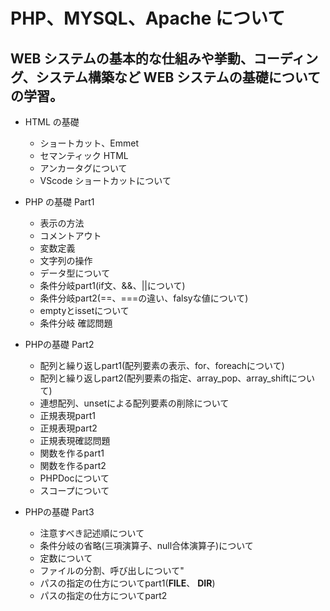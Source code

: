 # PHP、MYSQL、Apache について

## WEB システムの基本的な仕組みや挙動、コーディング、システム構築など WEB システムの基礎についての学習。

- HTML の基礎
  - ショートカット、Emmet
  - セマンティック HTML
  - アンカータグについて
  - VScode ショートカットについて

- PHP の基礎 Part1
  - 表示の方法
  - コメントアウト
  - 変数定義
  - 文字列の操作
  - データ型について
  - 条件分岐part1(if文、&&、||について)
  - 条件分岐part2(==、===の違い、falsyな値について)
  - emptyとissetについて
  - 条件分岐 確認問題

- PHPの基礎 Part2
  - 配列と繰り返しpart1(配列要素の表示、for、foreachについて)
  - 配列と繰り返しpart2(配列要素の指定、array_pop、array_shiftについて)
  - 連想配列、unsetによる配列要素の削除について
  - 正規表現part1
  - 正規表現part2
  - 正規表現確認問題
  - 関数を作るpart1
  - 関数を作るpart2
  - PHPDocについて
  - スコープについて

- PHPの基礎 Part3
  - 注意すべき記述順について
  - 条件分岐の省略(三項演算子、null合体演算子)について
  - 定数について
  - ファイルの分割、呼び出しについて"
  - パスの指定の仕方についてpart1(__FILE__、 __DIR__)
  - パスの指定の仕方についてpart2